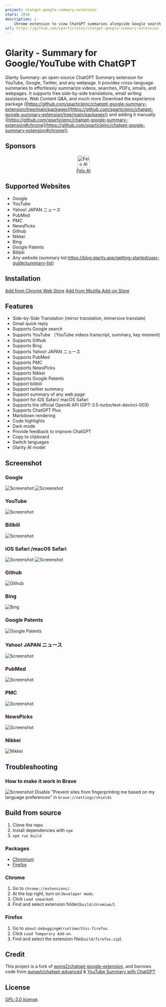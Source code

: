 ```yaml
---
project: chatgpt-google-summary-extension
stars: 2016
description: |-
    Chrome extension to view ChatGPT summaries alongside Google search results and YouTube videos, also supports Yahoo! ニュース、PubMed、PMC、NewsPicks、Github、Nikkei、 Bing、Google Patents, and any page summary.
url: https://github.com/sparticleinc/chatgpt-google-summary-extension
---
```


# Glarity - Summary for Google/YouTube with ChatGPT

Glarity Summary: an open-source ChatGPT Summary extension for YouTube, Google, Twitter, and any webpage. It provides cross-language summaries to effortlessly summarize videos, searches, PDFs, emails, and webpages. It supports free side-by-side translations, email writing assistance, Web Content Q&A, and much more
Download the experience package ([https://github.com/sparticleinc/chatgpt-google-summary-extension/tree/main/packages](https://github.com/sparticleinc/chatgpt-google-summary-extension/tree/main/packages)) and adding it manually ([https://github.com/sparticleinc/chatgpt-google-summary-extension#chrome](https://github.com/sparticleinc/chatgpt-google-summary-extension#chrome)).

## Sponsors


<p align="center">
  <a target="_blank" href="https://felo.ai">
  <img alt="Felo AI"" src="https://felo.ai/blog/img-blog/logo.svg?sanitize=true" width="40">  <br />Felo AI
  </a>
</p>

## Supported Websites

- Google
- YouTube
- Yahoo! JAPAN ニュース
- PubMed
- PMC
- NewsPicks
- Github
- Nikkei
- Bing
- Google Patents
- Bilibili
- Any website
  (summary list:https://blog.glarity.app/getting-started/user-guide/summary-list)

## Installation

[Add from Chrome Web Store](https://chrome.google.com/webstore/detail/summary-for-google-with-c/cmnlolelipjlhfkhpohphpedmkfbobjc)
[Add from Mozilla Add-on Store](https://addons.mozilla.org/zh-CN/firefox/addon/glarity/)

## Features

- Side-by-Side Translation (mirror translation, immersive translate)
- Gmail quick reply
- Supports Google search
- Supports YouTube （YouTube videos transcript, summary, key moment)
- Supports Github
- Supports Bing
- Supports Yahoo! JAPAN ニュース
- Supports PubMed
- Supports PMC
- Supports NewsPicks
- Supports Nikkei
- Supports Google Patents
- Support bilibili
- Support twitter summary
- Support summary of any web page
- Support for iOS Safari/ macOS Safari
- Supports the official OpenAI API (GPT-3.5-turbo/text-davinci-003)
- Supports ChatGPT Plus
- Markdown rendering
- Code highlights
- Dark mode
- Provide feedback to improve ChatGPT
- Copy to clipboard
- Switch languages
- Glarity AI model

## Screenshot

### Google

![Screenshot](screenshots/google-vs-chatgpt.png?raw=true)
![Screenshot](screenshots/extension-google.png?raw=true)

### YouTube

![Screenshot](screenshots/extension-youtube.jpeg?raw=true)

### Bilibili

![Screenshot](screenshots/bilibili-cn.webp?raw=true)

### iOS Safari /macOS Safari

![Screenshot](screenshots/iOS-Safari-en.webp?raw=true)
![Screenshot](screenshots/macOS-Safari-en.webp?raw=true)

### Github

![Github](screenshots/github-en.png?raw=true)

### Bing

![Bing](screenshots/bing-en.png)

### Google Patents

![Google Patents](screenshots/google-patents-en.png)

### Yahoo! JAPAN ニュース

![Screenshot](screenshots/yahoo-japan.jpg?raw=true)

### PubMed

![Screenshot](screenshots/pubmed.jpg?raw=true)

### PMC

![Screenshot](screenshots/PMC-en.png?raw=true)

### NewsPicks

![Screenshot](screenshots/newspicks-jp.jpg?raw=true)

### Nikkei

![Nikkei](screenshots/nikkei-jp.png)

## Troubleshooting

### How to make it work in Brave

![Screenshot](screenshots/brave.png?raw=true)
Disable "Prevent sites from fingerprinting me based on my language preferences" in `brave://settings/shields`

## Build from source

1. Clone the repo
2. Install dependencies with `npm`
3. `npm run build`

### Packages

- [Chromium](packages/Glarity-chromium-beta.zip)
- [Firefox](packages/Glarity-firefox-beta.zip)

### Chrome

1. Go to `chrome://extensions/`.
2. At the top right, turn on `Developer mode`.
3. Click `Load unpacked`.
4. Find and select extension folder(`build/chromium/`).

### Firefox

1. Go to `about:debugging#/runtime/this-firefox`.
2. Click `Load Temporary Add-on`.
3. Find and select the extension file(`build/firefox.zip`).

## Credit

This project is a fork of [wong2/chatgpt-google-extension](https://github.com/wong2/chatgpt-google-extension), and borrows code from [qunash/chatgpt-advanced](https://github.com/qunash/chatgpt-advanced) & [YouTube Summary with ChatGPT](https://github.com/kazuki-sf/YouTube_Summary_with_ChatGPT)

## License

[GPL-3.0 license](LICENSE).

